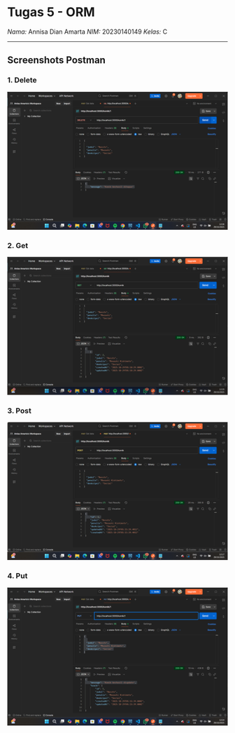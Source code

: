 # Tugas 5 - ORM

*Nama:* Annisa Dian Amarta
*NIM:* 20230140149
*Kelas:* C 


---

## Screenshots Postman

### 1. Delete
![Delete](foto/deleteorm.png)

### 2. Get
![Get](foto/getorm.png)

### 3. Post
![Post](foto/postorm.png)

### 4. Put
![Put](foto/putorm.png)